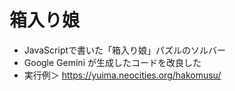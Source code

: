 # 箱入り娘
* JavaScriptで書いた「箱入り娘」パズルのソルバー
* Google Gemini が生成したコードを改良した
* 実行例＞ <https://yuima.neocities.org/hakomusu/>

